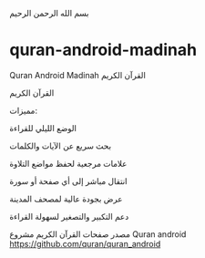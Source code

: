 بسم الله الرحمن الرحيم


# quran-android-madinah
Quran Android Madinah القرآن الكريم


القرآن الكريم

مميزات:

الوضع الليلي للقراءة

بحث سريع عن الآيات والكلمات

علامات مرجعية لحفظ مواضع التلاوة

انتقال مباشر إلى أي صفحة أو سورة

عرض بجودة عالية لمصحف المدينة

دعم التكبير والتصغير لسهولة القراءة

مصدر صفحات القرآن الكريم 
مشروع Quran android
https://github.com/quran/quran_android

